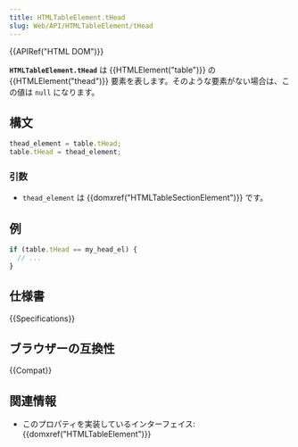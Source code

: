 ```yaml
---
title: HTMLTableElement.tHead
slug: Web/API/HTMLTableElement/tHead
---
```

{{APIRef("HTML DOM")}}

**`HTMLTableElement.tHead`** は {{HTMLElement("table")}} の {{HTMLElement("thead")}} 要素を表します。そのような要素がない場合は、この値は `null` になります。

## 構文

```js
thead_element = table.tHead;
table.tHead = thead_element;
```

### 引数

- `thead_element` は {{domxref("HTMLTableSectionElement")}} です。

## 例

```js
if (table.tHead == my_head_el) {
  // ...
}
```

## 仕様書

{{Specifications}}

## ブラウザーの互換性

{{Compat}}

## 関連情報

- このプロパティを実装しているインターフェイス: {{domxref("HTMLTableElement")}}
